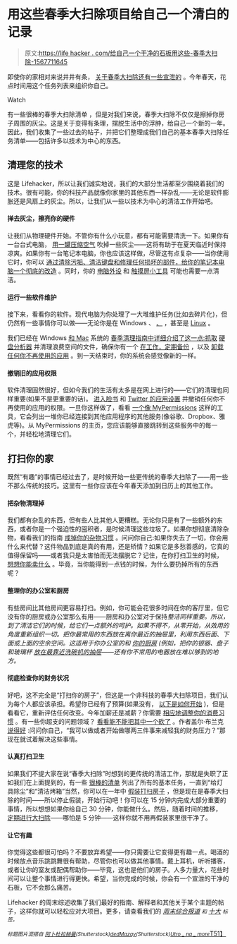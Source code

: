 # 用这些春季大扫除项目给自己一个清白的记录

> 原文:[https://life hacker . com/给自己一个干净的石板用这些-春季大扫除-1567711645](https://lifehacker.com/give-yourself-a-clean-slate-with-these-spring-cleaning-1567711645)

即使你的家相对来说井井有条， [关于春季大扫除还有一些宣泄的](http://lifehacker.com/do-you-spring-clean-1566074950) 。今年春天，花点时间用这个任务列表来组织你自己。

Watch

有一些很棒的春季大扫除清单 ，但是对我们来说，春季大扫除不仅仅是擦掉你房子周围的灰尘。这是关于变得有条理，摆脱生活中的浮肿，给自己一个新的一年。因此，我们收集了一些过去的帖子，并把它们整理成我们自己的基本春季大扫除任务清单——包括许多以技术为中心的东西。

## 清理您的技术

这是 Lifehacker，所以让我们诚实地说，我们的大部分生活都至少围绕着我们的技术。很有可能，你的科技产品就像你家里的其他东西一样杂乱——无论是软件膨胀还是风扇上的灰尘。所以，让我们从一些以技术为中心的清洁工作开始吧。

#### 掸去灰尘，擦亮你的硬件

让我们从物理硬件开始。不管你有什么小玩意，都有可能需要清洗一下。如果你有一台台式电脑， [用一罐压缩空气](http://lifehacker.com/this-is-lifehackers-summer-series-keep-your-pc-running-5816630) 吹掉一些灰尘——这将有助于在夏天临近时保持凉爽。如果你有一台笔记本电脑，你也应该这样做，尽管这有点复杂——当你使用它时，你可以 [通过清除污垢、清洁键盘和修理任何损坏的部件，给你的笔记本电脑一个彻底的改造](http://lifehacker.com/give-your-old-slow-overheating-laptop-new-life-and-an-5934602) 。同时，你的 [电脑外设](http://lifehacker.com/give-your-computer-and-peripherals-a-spring-cleaning-5513559) 和 [触摸屏小工具](http://lifehacker.com/how-to-properly-clean-all-your-gadgets-without-ruining-5875667) 可能也需要一点清洁。

#### 运行一些软件维护

接下来，看看你的软件。现代电脑为你处理了一大堆维护任务(比如去碎片化)，但仍然有一些事情你可以做——无论你是在 Windows 、 [、](http://lifehacker.com/what-kind-of-maintenance-do-i-need-to-do-on-my-mac-5814440) ，甚至是 [Linux](http://lifehacker.com/what-kind-of-maintenance-do-i-need-to-do-on-my-linux-pc-5817282) 。

我们已经在 Windows [和 Mac](http://lifehacker.com/how-to-speed-up-clean-up-and-revive-your-mac-5896699) 系统的 [春季清理指南中详细介绍了这一点:抓取](http://lifehacker.com/how-to-speed-up-clean-up-and-revive-your-windows-pc-5897138) [硬盘分析器](http://lifehacker.com/five-best-hard-drive-space-analyzers-5835082) 并清理浪费空间的文件，确保你有一个 [在工作，定期备份](http://lifehacker.com/set-up-an-automated-bulletproof-file-back-up-solution-5787572) ，以及 [卸载任何你不再使用的应用](http://lifehacker.com/the-best-app-uninstaller-for-windows-5829096) 。到一天结束时，你的系统会感觉像新的一样。

#### 撤销旧的应用权限

软件清理固然很好，但如今我们的生活有太多是在网上进行的——它们的清理也同样重要(如果不是更重要的话)。 [进入脸书](http://lifehacker.com/clean-out-your-facebook-app-permissions-as-part-of-your-5904590) 和 [Twitter 的应用设置](http://lifehacker.com/clean-out-your-twitter-app-permissions-as-part-of-your-5905299) 并撤销任何你不再使用的应用的权限。一旦你这样做了，看看 [一个像 MyPermissions](http://lifehacker.com/mypermissions-is-one-convenient-place-to-start-cleaning-5872639) 这样的工具，它会列出一堆你已经连接到其他应用程序的其他服务(像谷歌、Dropbox、雅虎等)。从 MyPermissions 的主页，您应该能够直接跳转到这些服务中的每一个，并轻松地清理它们。

## 打扫你的家

既然“有趣”的事情已经过去了，是时候开始一些更传统的春季大扫除了——用一些不那么传统的技巧。这里有一些你应该在今年春天添加到日历上的其他工作。

#### 把杂物清理掉

我们都有杂乱的东西，但有些人比其他人更糟糕。无论你只是有了一些额外的东西，或者你是一个强迫性的囤积者，是时候清理这些垃圾了。如果你想彻底清除杂物，看看我们的指南 [戒掉你的杂物习惯](http://lifehacker.com/how-to-kick-your-clutter-habit-and-live-in-a-clean-hous-5957609) 。问问你自己:如果你失去了一切，你会用什么来代替？这件物品到底是真的有用，还是矫情？如果它是多愁善感的，它真的值得保留吗——或者我只是太害怕而无法摆脱它？记住，在你打扫卫生的时候， [想想你能卖什么](http://lifehacker.com/the-complete-guide-to-selling-your-unwanted-crap-for-mo-5981335) 。毕竟，当你能得到一点钱的时候，为什么要扔掉所有的东西呢？

#### 整理你的办公室和厨房

有些房间比其他房间更容易打扫。例如，你可能会花很多时间在你的客厅里，但它没有你的厨房或办公室那么有用——厨房和办公室对于保持*整洁同样重要。所以，到了清洁它们的时候，给它们一点额外的呵护。如果不得不，从零开始，从效用的角度重新组织一切。把你最常用的东西放在离你最近的抽屉里，利用东西后面、下面或上面的空余空间。这适用于你办公室的和 [你的厨房](http://lifehacker.com/the-geeks-guide-to-rebooting-your-kitchen-5748309) (例如，把你的银器、盘子和玻璃杯 [放在最靠近洗碗机的抽屉](http://lifehacker.com/fit-your-storage-cabinet-next-to-dishwasher-for-easy-un-1558981066)——还有你不常用的电器放在难以够到的地方。*

#### 彻底检查你的财务状况

好吧，这不完全是“打扫你的房子”，但这是一个非科技的春季大扫除项目，我们认为每个人都应该承担。希望你已经有了预算(如果没有， [以下是如何开始](http://lifehacker.com/top-10-tricks-for-building-the-perfect-budget-1485998627) )，但是看看它，重新评估任何改变。今年加薪还是减薪？你需要 [相应地调整你的消费习惯](http://lifehacker.com/how-to-change-your-spending-habits-when-your-salary-goe-5954824) 。有一些你超支的问题领域？ [看看能不能把其中一个砍了](http://lifehacker.com/reform-your-budget-by-focusing-on-these-four-areas-1486370670) 。作者盖尔·布兰克 [说得好](http://lifehacker.com/work-a-financial-overhaul-into-your-spring-cleaning-5896370) :问问你自己，“我可以做或者开始做哪两三件事来减轻我的财务压力？”那现在就试着解决这些事情。

#### 认真打扫卫生

如果我们不提大家在说“春季大扫除”时想到的更传统的清洁工作，那就是失职了正如我们在上面提到的，有一些 [很棒的清单](http://www.imperfecthomemaking.com/p/thorough-spring-cleaning-checklist.html) 列出了所有的基本任务，一直到“给灯具除尘”和“清洁烤箱”当然，你可以在一年中 [假装打扫房子](http://lifehacker.com/fake-a-clean-house-by-cleverly-hiding-clutter-and-dirt-5907670) ，但是现在是春季大扫除的时间——所以停止假装，开始行动吧！你可以在 15 分钟内完成大部分重要的事情，所以想想如果你给自己 30 分钟，你能做什么。然后，随着时间的推移， [定期进行大扫除](http://lifehacker.com/make-regular-cleaning-dashes-for-a-cleaner-more-organi-5839936)——哪怕是 5 分钟——这样你就不用再假装家里很干净了。

#### 让它有趣

你觉得这些都很可怕吗？不要放弃希望——你只需要让它变得更有趣一点。喝酒的时候放点音乐跳跳舞很有帮助，尽管你也可以做其他事情。戴上耳机，听听播客，或者让你的室友或配偶帮助你——毕竟，这也是他们的房子。人多力量大，花些时间可以让整个事情进行得更快。希望，当你完成的时候，你会有一个宣泄的干净的石板，它不会那么痛苦。

Lifehacker 的周末综述收集了我们最好的指南、解释者和其他关于某个主题的帖子，这样你就可以轻松应对大项目。更多，请查看我们的 [*周末综合报道*](http://lifehacker.com/tag/weekend-roundup) <small>*和*</small> [*十大*](http://lifehacker.com/tag/lifehacker-top-10) <small>*标签。*</small>

<small>*标题图片混搭自*</small> [<small>*阿卜杜拉赫曼*</small>](http://www.shutterstock.com/pic.mhtml?id=119427337&src=id)<small>*(Shutterstock)*</small>[<small>*dedMazay*</small>](http://www.shutterstock.com/pic.mhtml?id=133645361&src=id)<small>*(Shutterstock)*</small>[<small>*Utro _ na _ more*</small>T51】](http://www.shutterstock.com/pic.mhtml?id=143663026&src=id)